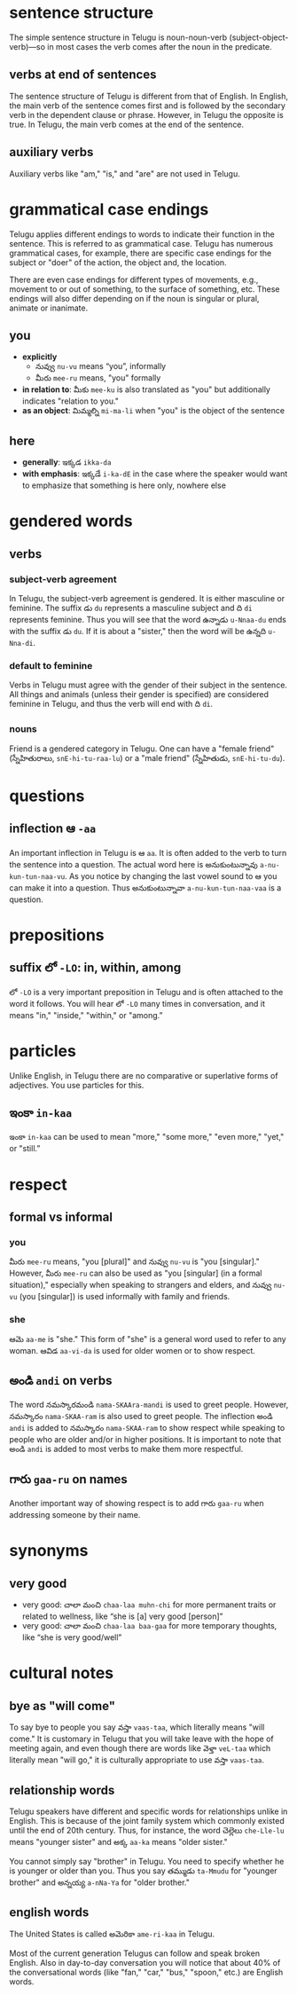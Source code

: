 # sentence structure
The simple sentence structure in Telugu is noun-﻿noun-﻿verb (subject-object-verb)—so in most cases the verb comes after the noun in the predicate.

## verbs at end of sentences
The sentence structure of Telugu is different from that of English.  In English, the main verb of the sentence comes first and is followed by the secondary verb in the dependent clause or phrase.  However, in Telugu the opposite is true. In Telugu, the main verb comes at the end of the sentence.

## auxiliary verbs
Auxiliary verbs like "am," "is," and "are" are not used in Telugu.

# grammatical case endings
Telugu applies different endings to words to indicate their function in the sentence.  This is referred to as grammatical case.  Telugu has numerous grammatical cases, for example, there are specific case endings for the subject or "doer" of the action, the object and, the location.  

There are even case endings for different types of movements, e.g., movement to or out of something, to the surface of something, etc.  These endings will also differ depending on if the noun is singular or plural, animate or inanimate.

## you
- **explicitly**
    - నువ్వు `nu-vu` means “you”, informally
    - మీరు `mee-ru` means, "you" formally
- **in relation to**: మీకు `mee-ku` is also translated as "you" but additionally indicates "relation to you."
- **as an object**: మిమ్మల్ని `mi-ma-li` when "you" is the object of the sentence

## here
- **generally**: ఇక్కడ `ikka-da`
- **with emphasis**: ఇక్కడే `i-ka-dE` in the case where the speaker would want to emphasize that something is here only, nowhere else

# gendered words
## verbs
### subject-verb agreement
In Telugu, the subject-verb agreement is gendered. It is either masculine or feminine. The suffix డు `du` represents a masculine subject and ది `di` represents feminine. Thus you will see that the word ఉన్నాడు `u-Nnaa-du` ends with the suffix డు `du`. If it is about a "sister," then the word will be ఉన్నది `u-Nna-di`.

### default to feminine
Verbs in Telugu must agree with the gender of their subject in the sentence.  All things and animals (unless their gender is specified) are considered feminine in Telugu, and thus the verb will end with ది `di`.

### nouns
Friend is a gendered category in Telugu. One can have a "female friend" (స్నేహితురాలు, `snE-hi-tu-raa-lu`) or a "male friend" (స్నేహితుడు, `snE-hi-tu-du`).

# questions
## inflection ఆ `-aa`
An important inflection in Telugu is ఆ `aa`. It is often added to the verb to turn the sentence into a question. The actual word here is అనుకుంటున్నావు `a-nu-kun-tun-naa-vu`. As you notice by changing the last vowel sound to ఆ you can make it into a question. Thus అనుకుంటున్నావా `a-nu-kun-tun-naa-vaa` is a question.

# prepositions
## suffix లో `-LO`: in, within, among
లో `-LO` is a very important preposition in Telugu and is often attached to the word it follows. You will hear లో `-LO` many times in conversation, and it means "in," "inside," "within," or "among.”

# particles
Unlike English, in Telugu there are no comparative or superlative forms of adjectives. You use particles for this.

## ఇంకా `in-kaa`
ఇంకా `in-kaa` can be used to mean "more," "some more," "even more," "yet," or "still.”

# respect
## formal vs informal
### you
మీరు `mee-ru` means, "you [plural]" and నువ్వు `nu-vu` is "you [singular]." However, మీరు `mee-ru` can also be used as "you [singular] (in a formal situation)," especially when speaking to strangers and elders, and నువ్వు `nu-vu` (you [singular]) is used informally with family and friends.

### she
ఆమె `aa-me` is "she."  This form of "she" is a general word used to refer to any woman.  ఆవిడ `aa-vi-da` is used for older women or to show respect.

## అండి `andi` on verbs
The word నమస్కారమండి `nama-SKAAra-mandi` is used to greet people. However, నమస్కారం `nama-SKAA-ram` is also used to greet people. The inflection అండి `andi` is added to నమస్కారం `nama-SKAA-ram` to show respect while speaking to people who are older and/or in higher positions.  It is important to note that అండి `andi` is added to most verbs to make them more respectful.

## గారు `gaa-ru` on names
Another important way of showing respect is to add గారు `gaa-ru` when addressing someone by their name.

# synonyms
## very good
- very good: చాలా మంచి `chaa-laa muhn-chi` for more permanent traits or related to wellness, like “she is [a] very good [person]”
- very good: చాలా మంచి `chaa-laa baa-gaa` for more temporary thoughts, like “she is very good/well”

# cultural notes
## bye as "will come"
To say bye to people you say వస్తా `vaas-taa`, which literally means "will come." It is customary in Telugu that you will take leave with the hope of meeting again, and even though there are words like వెళ్తా `veL-taa` which literally mean "will go," it is culturally appropriate to use వస్తా `vaas-taa`.

## relationship words
Telugu speakers have different and specific words for relationships unlike in English. This is because of the joint family system which commonly existed until the end of 20th century. Thus, for instance, the word చెల్లెలు `che-Lle-lu` means "younger sister" and అక్క `aa-ka` means "older sister."

You cannot simply say "brother" in Telugu. You need to specify whether he is younger or older than you. Thus you say తమ్ముడు `ta-Mmudu` for "younger brother" and అన్నయ్య `a-nNa-Ya` for "older brother."

## english words
The United States is called అమెరికా `ame-ri-kaa` in Telugu.

Most of the current generation Telugus can follow and speak broken English. Also in day-﻿to-﻿day conversation you will notice that about 40% of the conversational words (like "fan," "car," "bus," "spoon," etc.) are English words.